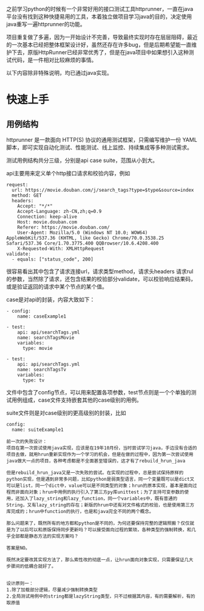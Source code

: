 之前学习python的时候有一个非常好用的接口测试工具httprunner，一直在java平台没有找到这种快捷易用的工具，本着独立做项目学习java的目的，决定使用java重写一遍httprunner的功能。

项目重复做了多遍，因为一开始设计不完善，导致最终实现时存在层层阻碍，最近的一次基本已经把整体框架设计好，虽然还存在许多bug，但是后期希望能一直维护下去，原版HttpRunner已经非常优秀了，但是在java项目中如果想引入这种测试代码，是一件相对比较麻烦的事情。

以下内容除非特殊说明，均已通过java实现。

# 快速上手
## 用例结构

httprunner 是一款面向 HTTP(S) 协议的通用测试框架，只需编写维护一份 YAML 脚本，即可实现自动化测试、性能测试、线上监控、持续集成等多种测试需求。

测试用例结构共分三级，分别是api case suite，范围从小到大。

api主要用来定义单个http接口请求和校验内容，例如
```
request:
  url: https://movie.douban.com/j/search_tags?type=$type&source=index
  method: GET
  headers:
    Accept: "*/*"
    Accept-Language: zh-CN,zh;q=0.9
    Connection: keep-alive
    Host: movie.douban.com
    Referer: https://movie.douban.com/
    User-Agent: Mozilla/5.0 (Windows NT 10.0; WOW64) AppleWebKit/537.36 (KHTML, like Gecko) Chrome/70.0.3538.25 Safari/537.36 Core/1.70.3775.400 QQBrowser/10.6.4208.400
    X-Requested-With: XMLHttpRequest
validate:
  - equals: ["status_code", 200]
```
很容易看出其中包含了请求连接url，请求类型method，请求头headers 请求rul的参数，当然除了请求，还包含结果的校验部分validate，可以校验响应结果码，或是验证返回的请求中某个节点的某个值。

case是对api的封装，内容大致如下：
```
- config:
    name: caseExample1

- test:
    api: api/searchTags.yml
    name: searchTagsMovie
    variables:
      type: movie

- test:
    api: api/searchTags.yml
    name: searchTagsTv
    variables:
      type: tv
```
文件中包含了config节点，可以用来配置各项参数，test节点则是一个个单独的测试用例组成，case文件支持嵌套其他的case级别的用例。

suite文件则是对case级别的更高级别的封装，比如
```
config:
  name: suiteExample1

前一次的失败设计：
项目在第一次尝试使用java实现，应该是在19年10月份，当时尝试学习java，手边没有合适的项目去做，就用hrun重新实现作为一个学习的机会，但是在做的过程中，因为第一次尝试使用java做大一点的项目，各种考虑都是不全面甚至错误的，这才有了rebuild_hrun_java

但是rebuild_hrun_java又是一次失败的尝试。在实现的过程中，总是尝试保持原样的python实现，但是遇到非常多问题，比如python是弱类型语言，同一个变量既可以是dict又可以是list，同一个dict中，value可以是不同类型的对象；hrun的原本实现，基本是面向过程而非面向对象；hrun中用例的执行引入了第三方py库unittest；为了支持可变参数的使用，还加入了lazy_string和lazy_function，同一个variables中，既有普通的String，又有lazy_string的存在；新版的hrun中还有对文件格式的校验，也是使用第三方库完成的；hrun中function的执行，也是和java完全不同的两个概念。

那么问题来了，既然所有的地方都和python是不同的，为何还要保持完整的逻辑照搬？仅仅就是为了以后可以和原版保持同步更新吗？可以接受面向过程的繁琐，各种类型的强制转换，和几乎全部都是静态方法的实现方案吗？

答案是NO。

既然决定要改其实现方法了，那么索性改的彻底一点，让hrun面向对象实现，只需要保证几大步骤间的低耦合就好了。


设计原则一：
1.除了加载部分逻辑，尽量减少强制转换类型
2.全局测试用例中的string都是lazyString类型，只不过根据其内容，有的需要解析，有的取原值



